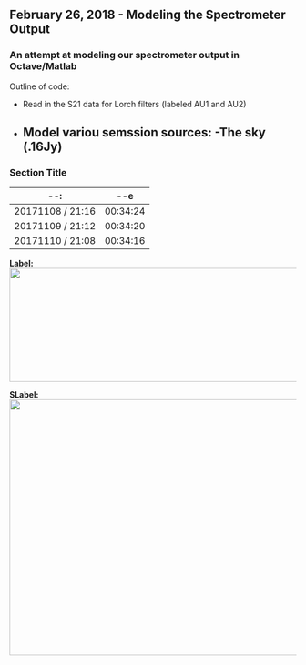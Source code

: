 ## February 26, 2018 - Modeling the Spectrometer Output


### An attempt at modeling our spectrometer output in Octave/Matlab

Outline of code:
- Read in the S21 data for Lorch filters (labeled AU1 and AU2)
- Model variou semssion sources:
  -The sky (.16Jy)
  -

### Section Title

--:  |   --e 
----------------------------- | ----------------------
20171108 / 21:16 | 00:34:24 
20171109 / 21:12 | 00:34:20
20171110 / 21:08 | 00:34:16



**Label:**
<img src="M31_171108_210_chan1_0_wfcal_data.png" width="800" height="200">


**SLabel:**
<img src="Chart_0h34m2s_M31.png" width="800" height="450">

